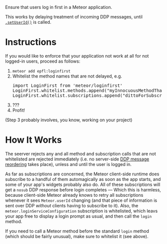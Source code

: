 Ensure that users log in first in a Meteor application.

This works by delaying treatment of incoming DDP messages, until
[`.setUserId()`](http://docs.meteor.com/#/full/method_setUserId) is
called.

# Instructions

If you would like to enforce that your application not work at all for
not logged-in users, proceed as follows:

1. `meteor add epfl:loginfirst`
2. Whitelist the method names that are not delayed, e.g.
   <pre>import LoginFirst from 'meteor/loginfirst'
   LoginFirst.whitelist.methods.append("myInnocuousMethodThatIsSoImportantThatItCannotWaitForTheUserToLogInFirst")
   LoginFirst.whitelist.subscriptions.append("dittoForSubscription")
   </pre>
3. ???
4. Profit!

(Step 3 probably involves, you know, working on your project)

# How It Works

The seerver rejects any and all method and subscription calls that are
not whitelisted are rejected immediately (i.e. no server-side [DDP
message
reordering](https://docs.meteor.com/api/methods.html#DDPCommon-MethodInvocation-unblock)
takes place), unless and until the user is logged in.

As far as subscriptions are concerned, the Meteor client-side runtime
does subscribe to a handful of them automagically as soon as the app
starts, and some of your app's widgets probably also do. All of these
subscriptions will get a `nosub` DDP response before login completes —
Which this is harmless, because client-side Meteor already knows to
retry all subscriptions whenever it sees `Meteor.userId` changing (and
that piece of information is sent over DDP *without* clients having to
subscribe to it). Also, the `meteor.loginServiceConfiguration`
subscription is whitelisted, which leavs your app free to display a
login prompt as usual, and then call the `login` method.

If you need to call a Meteor method before the standard `login` method
(which should be fairly unusual), make sure to whitelist it (see
above).

